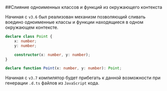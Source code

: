 ##Слияние одноименных классов и функций из окружающего контекста

Начиная с `v3.6` был реализован механизм позволяющий сливать воедино одноименные классы и функции находящиеся в одном окружающем контексте.

~~~~~typescript
declare class Point {
    x: number;
    y: number;

    constructor(x: number, y: number);
}

declare function Point(x: number, y: number): Point;
~~~~~

Начиная с `v3.7` компилятор будет прибегать к данной возможности при генерации `.d.ts` файлов из `JavaScript` кода.
